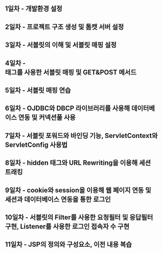 ## 1일차 - 개발환경 설정
## 2일차 - 프로젝트 구조 생성 및 톰캣 서버 설정
## 3일차 - 서블릿의 이해 및 서블릿 매핑 설정
## 4일차 - <form> 태그를 사용한 서블릿 매핑 및 GET&POST 메서드
## 5일차 - 서블릿 매핑 연습
## 6일차 - OJDBC와 DBCP 라이브러리를 사용해 데이터베이스 연동 및 커넥션풀 사용
## 7일차 - 서블릿 포워드와 바인딩 기능, ServletContext와 ServletConfig 사용법
## 8일차 - hidden 태그와 URL Rewriting을 이용해 세션 트래킹 
## 9일차 - cookie와 session을 이용해 웹 페이지 연동 및 세션과 데이터베이스 연동을 통한 로그인
## 10일차 - 서블릿의 Filter를 사용한 요청필터 및 응답필터 구현, Listener를 사용한 로그인 접속자 수 구현
## 11일차 - JSP의 정의와 구성요소, 이전 내용 복습

